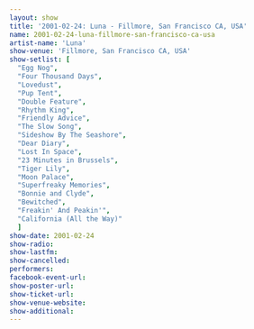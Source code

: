 ```yaml
---
layout: show
title: '2001-02-24: Luna - Fillmore, San Francisco CA, USA'
name: 2001-02-24-luna-fillmore-san-francisco-ca-usa
artist-name: 'Luna'
show-venue: 'Fillmore, San Francisco CA, USA'
show-setlist: [
  "Egg Nog",
  "Four Thousand Days",
  "Lovedust",
  "Pup Tent",
  "Double Feature",
  "Rhythm King",
  "Friendly Advice",
  "The Slow Song",
  "Sideshow By The Seashore",
  "Dear Diary",
  "Lost In Space",
  "23 Minutes in Brussels",
  "Tiger Lily",
  "Moon Palace",
  "Superfreaky Memories",
  "Bonnie and Clyde",
  "Bewitched",
  "Freakin' And Peakin'",
  "California (All the Way)"
  ]
show-date: 2001-02-24
show-radio: 
show-lastfm: 
show-cancelled: 
performers: 
facebook-event-url: 
show-poster-url: 
show-ticket-url: 
show-venue-website: 
show-additional: 
---
```


